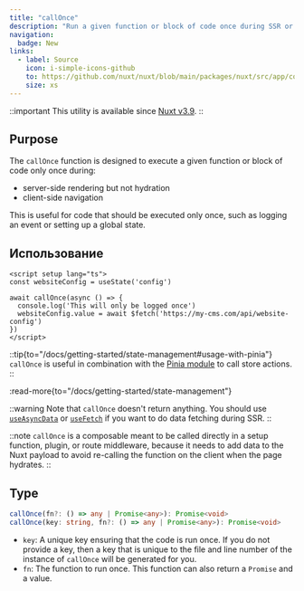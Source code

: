 ```yaml
---
title: "callOnce"
description: "Run a given function or block of code once during SSR or CSR."
navigation:
  badge: New
links:
  - label: Source
    icon: i-simple-icons-github
    to: https://github.com/nuxt/nuxt/blob/main/packages/nuxt/src/app/composables/once.ts
    size: xs
---
```


::important
This utility is available since [Nuxt v3.9](/blog/v3-9).
::

## Purpose

The `callOnce` function is designed to execute a given function or block of code only once during:
- server-side rendering but not hydration
- client-side navigation

This is useful for code that should be executed only once, such as logging an event or setting up a global state.

## Использование

```vue [app.vue]
<script setup lang="ts">
const websiteConfig = useState('config')

await callOnce(async () => {
  console.log('This will only be logged once')
  websiteConfig.value = await $fetch('https://my-cms.com/api/website-config')
})
</script>
```

::tip{to="/docs/getting-started/state-management#usage-with-pinia"}
`callOnce` is useful in combination with the [Pinia module](/modules/pinia) to call store actions.
::

:read-more{to="/docs/getting-started/state-management"}

::warning
Note that `callOnce` doesn't return anything. You should use [`useAsyncData`](/docs/api/composables/use-async-data) or [`useFetch`](/docs/api/composables/use-fetch) if you want to do data fetching during SSR.
::

::note
`callOnce` is a composable meant to be called directly in a setup function, plugin, or route middleware, because it needs to add data to the Nuxt payload to avoid re-calling the function on the client when the page hydrates.
::

## Type

```ts
callOnce(fn?: () => any | Promise<any>): Promise<void>
callOnce(key: string, fn?: () => any | Promise<any>): Promise<void>
```

- `key`: A unique key ensuring that the code is run once. If you do not provide a key, then a key that is unique to the file and line number of the instance of `callOnce` will be generated for you.
- `fn`: The function to run once. This function can also return a `Promise` and a value.

